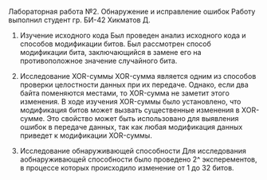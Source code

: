Лабораторная работа №2. Обнаружение и исправление ошибок
Работу выполнил студент гр. БИ-42 Хикматов Д.

1. Изучение исходного кода
Был проведен анализ исходного кода и способов модификации битов. Был рассмотрен способ модификации бита, заключающийся в замене его на противоположное значение случайного бита.

2. Исследование XOR-суммы
XOR-сумма является одним из способов проверки целостности данных при их передаче. Однако, если два байта поменяются местами, то XOR-сумма не заметит этого изменения. В ходе изучения XOR-суммы было установлено, что модификация битов может вызвать существенные изменения в XOR-сумме. Это свойство может быть использовано для выявления ошибок в передаче данных, так как любая модификация данных приведет к модификации XOR-суммы.

3. Исследование обнаруживающей способности
Для исследования аобнаруживающей способности было проведено 2^ эксперементов, в процессе которых происходило изменение от 1 до 32 битов.





